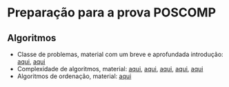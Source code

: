 # Preparação para a prova POSCOMP

## Algoritmos

* Classe de problemas, material com um breve e aprofundada introdução: [aqui](https://www.ime.usp.br/~pf/analise_de_algoritmos/), [aqui](http://www.dcc.fc.up.pt/~nam/aulas/1516/classes.pdf)
* Complexidade de algoritmos, material: [aqui](http://www.faccamp.br/osvaldo/Analise%20de%20Algoritmos.pdf), [aqui](https://www.dcc.fc.up.pt/~fds/aulas/EDados/1314/Apontamentos/complexidade-1x2.pdf), [aqui](http://wiki.icmc.usp.br/images/d/de/Analise_complexidade.pdf), [aqui](https://docente.ifrn.edu.br/demetrioscoutinho/disciplinas/algoritmos/03-complexidade), [aqui](https://www.di.ubi.pt/~cbarrico/Disciplinas/ProgramacaoAlgoritmos/Downloads/Teorica_AnaliseComplexidade.pdf)
* Algoritmos de ordenação, material: [aqui](https://homepages.dcc.ufmg.br/~cunha/teaching/20121/aeds2.html)
